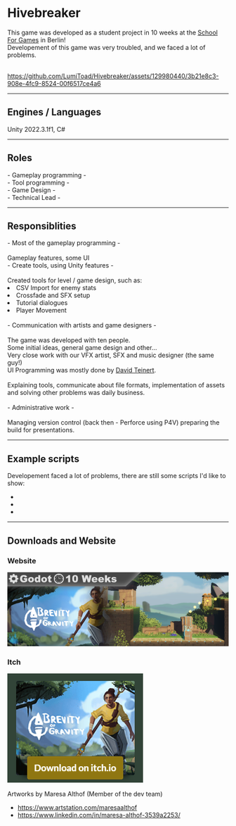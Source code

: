 <div align="left">
  
  <h1>Hivebreaker</h1>

  <p>
    This game was developed as a student project in 10 weeks at the <a href="https://www.school4games.net">School For Games</a> in Berlin! <br />
    Developement of this game was very troubled, and we faced a lot of problems.<br /> <br />
  </p>
  
https://github.com/LumiToad/Hivebreaker/assets/129980440/3b21e8c3-908e-4fc9-8524-00f6517ce4a6

  <hr />
  <h2>Engines / Languages</h2>
  Unity 2022.3.1f1, C#

  <hr />
  <h2>Roles</h2>
  - Gameplay programming -<br />
  - Tool programming -<br />
  - Game Design -<br />
  - Technical Lead -
  
  <hr />
  <h2>Responsiblities</h2>
  - Most of the gameplay programming -<br /><br />
  Gameplay features, some UI<br />
  - Create tools, using Unity features -<br /><br />
  Created tools for level / game design, such as:<br />
    <li>CSV Import for enemy stats</li>
    <li>Crossfade and SFX setup</li>
    <li>Tutorial dialogues</li>
    <li>Player Movement</li>
    <br />
  - Communication with artists and game designers -<br /><br />
  The game was developed with ten people.<br />
  Some initial ideas, general game design and other...<br />
  Very close work with our VFX artist, SFX and music designer (the same guy!)<br />
  UI Programming was mostly done by <a href="https://github.com/xXAstolXx">David Teinert</a>.<br /><br />
  Explaining tools, communicate about file formats, implementation of assets and solving other problems was daily business.<br /><br />
  - Administrative work -<br /><br />
  Managing version control (back then - Perforce using P4V) preparing the build for presentations.<br />

  <hr />
  <h2>Example scripts</h2>
  Developement faced a lot of problems, there are still some scripts I'd like to show:
  <ul>
   <li></li>
   <li></li>
   <li></li>
  </ul>
  
  <hr />
  <h2>Downloads and Website</h2>

  <h3>Website</h3>
  <a href="https://brevity-of-gravity.school4games.net/">
    <img src="https://github.com/LumiToad/LumiToad/blob/main/img/banner/github_brevity_banner.png" alt="brevity banner" />
  </a>

  <h3>Itch</h3>
  <a href="https://s4g.itch.io/brevity-of-gravity">
    <img src="https://github.com/LumiToad/LumiToad/blob/main/img/itch/brevity.png" alt="itch page" />
  </a>

  Artworks by Maresa Althof (Member of the dev team)<br />
  - https://www.artstation.com/maresaalthof
  - https://www.linkedin.com/in/maresa-althof-3539a2253/
  
</div>
